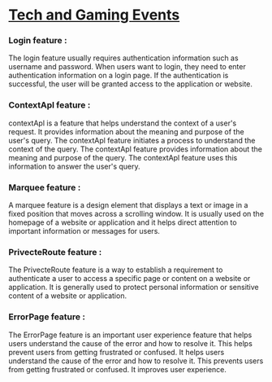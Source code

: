 
# [ Tech and Gaming Events](https://tech-and-gaming-project.web.app/)

### Login feature :

  The login feature usually requires authentication information such as username and password. When users want to login, they need to enter authentication information on a login page. If the authentication is successful, the user will be granted access to the application or website.

### ContextApl feature :

  contextApl is a feature that helps understand the context of a user's request. It provides information about the meaning and purpose of the user's query. The contextApl feature initiates a process to understand the context of the query. The contextApl feature provides information about the meaning and purpose of the query. The contextApl feature uses this information to answer the user's query.


###  Marquee feature :

 A marquee feature is a design element that displays a text or image in a fixed position that moves across a scrolling window. It is usually used on the homepage of a website or application and it helps direct attention to important information or messages for users.


###  PrivecteRoute feature :

 The PrivecteRoute feature is a way to establish a requirement to authenticate a user to access a specific page or content on a website or application. It is generally used to protect personal information or sensitive content of a website or application.

### ErrorPage feature :

 The ErrorPage feature is an important user experience feature that helps users understand the cause of the error and how to resolve it. This helps prevent users from getting frustrated or confused. It helps users understand the cause of the error and how to resolve it. This prevents users from getting frustrated or confused. It improves user experience.